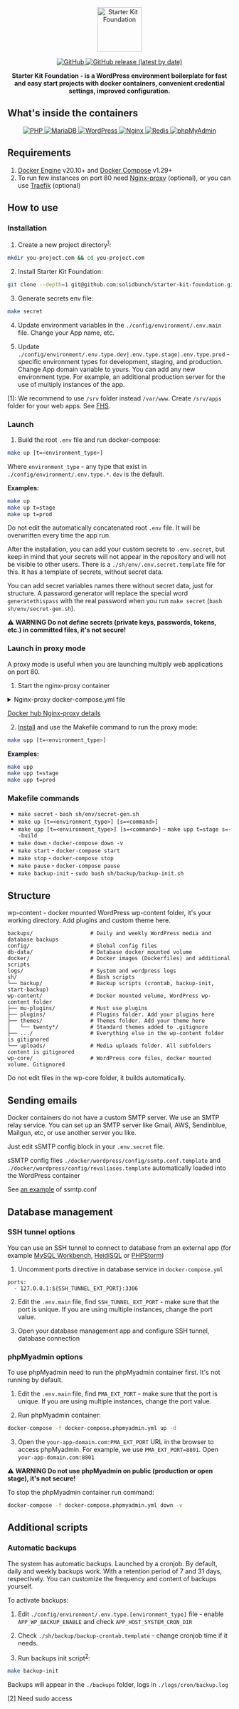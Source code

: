 <!--suppress HtmlDeprecatedAttribute -->
<p align="center">

  <img alt="Starter Kit Foundation" src="https://starter-kit.io/images/logo1.png" height="100">

</p>

<p align="center">

  <a href="LICENSE.md">
    <img alt="GitHub" src="https://img.shields.io/github/license/solidbunch/starter-kit-foundation">
  </a>

  <a href="https://github.com/solidbunch/starter-kit-foundation/releases">
    <img alt="GitHub release (latest by date)" src="https://img.shields.io/github/v/release/solidbunch/starter-kit-foundation?color=blueviolet">
  </a>

</p>

<p align="center">
<strong>Starter Kit Foundation - is a WordPress environment boilerplate for fast and easy start projects with docker containers, convenient credential settings, improved configuration.</strong>

</p>

## What's inside the containers
<p align="center">

  <a href="https://hub.docker.com/_/php">
    <img alt="PHP" src="https://img.shields.io/badge/PHP%20fpm-7.4-8892bf">
  </a>

  <a href="https://hub.docker.com/_/mariadb">
    <img alt="MariaDB" src="https://img.shields.io/badge/MariaDB-10.5-c0765a">
  </a>

  <a href="https://hub.docker.com/_/wordpress">
    <img alt="WordPress" src="https://img.shields.io/badge/WordPress-5.8-lightgrey">
  </a>

  <a href="https://hub.docker.com/_/nginx">
    <img alt="Nginx" src="https://img.shields.io/badge/Nginx-1.20-00a652">
  </a>

  <a href="https://hub.docker.com/_/redis">
    <img alt="Redis" src="https://img.shields.io/badge/Redis-6.2-d82c20">
  </a>

  <a href="https://hub.docker.com/_/phpmyadmin">
    <img alt="phpMyAdmin" src="https://img.shields.io/badge/phpMyAdmin-5.1-f99d0f">
  </a>

</p>

## Requirements

1. [Docker Engine](https://docs.docker.com/engine/install/) v20.10+
   and [Docker Compose](https://docs.docker.com/compose/install/) v1.29+
2. To run few instances on port 80 need [Nginx-proxy](https://hub.docker.com/r/jwilder/nginx-proxy) (optional), or you can
   use [Traefik](https://traefik.io/) (optional)

## How to use

### Installation

1. Create a new project directory<sup>[1](#footnote_fhs)</sup>:

```bash
mkdir you-project.com && cd you-project.com
```

2. Install Starter Kit Foundation:

```bash
git clone --depth=1 git@github.com:solidbunch/starter-kit-foundation.git . && rm -rf .git
```

3. Generate secrets env file:

```bash
make secret
```

4. Update environment variables in the `./config/environment/.env.main` file. Change your App name, etc.


5. Update `./config/environment/.env.type.dev|.env.type.stage|.env.type.prod` - specific environment types for development, staging, and production. Change App domain variable to yours. You can add any new environment type. For example, an additional production server for the use of multiply instances of the app.

<a name="footnote_fhs"></a>[1]: We recommend to use `/srv` folder instead `/var/www`. Create `/srv/apps` folder for your web apps. See [FHS](https://refspecs.linuxfoundation.org/FHS_3.0/fhs/ch03s17.html).

### Launch

1. Build the root `.env` file and run docker-compose:

```bash
make up [t=<environment_type>]
```

Where `environment_type` - any type that exist in `./config/environment/.env.type.*`. `dev` is the default.

**Examples:**

```bash
make up
make up t=stage
make up t=prod
```

Do not edit the automatically concatenated root `.env` file. It will be overwritten every time the app run.

After the installation, you can add your custom secrets to `.env.secret`, but keep in mind that your secrets will not appear in the repository and will not be visible to other users. There is a `./sh/env/.env.secret.template` file for this. It has a template of secrets, without secret data. 

You can add secret variables names there without secret data, just for structure. A password generator will replace the special word `generatethispass` with the real password when you run `make secret` (`bash sh/env/secret-gen.sh`).


:warning: **WARNING Do not define secrets (private keys, passwords, tokens, etc.) in committed files, it's not secure!**

### Launch in proxy mode
A proxy mode is useful when you are launching multiply web applications on port 80.

1. Start the nginx-proxy container

<details>
  <summary>Nginx-proxy docker-compose.yml file</summary>

```
version: '3.9'
services:
  nginx-proxy:
    image: jwilder/nginx-proxy:alpine
    container_name: nginx-proxy
    environment:
      DISABLE_ACCESS_LOGS: 1
    ports:
      - "80:80"
      - "443:443"
    volumes:
      - /var/run/docker.sock:/tmp/docker.sock:ro
      - ./logs:/var/log/nginx
    restart: always

networks:
  default:
    external:
      name: nginx-proxy

```
</details>

[Docker hub Nginx-proxy details](https://hub.docker.com/r/jwilder/nginx-proxy)

2. [Install](#installation) and use the Makefile command to run the proxy mode:

``` bash 
make upp [t=<environment_type>]
```

**Examples:**

```bash
make upp
make upp t=stage
make upp t=prod
```

### Makefile commands

- `make secret` - `bash sh/env/secret-gen.sh`
- `make up [t=<environment_type>] [s=<command>]`
- `make upp [t=<environment_type>] [s=<command>]` - `make upp t=stage s=--build`
- `make down` - `docker-compose down -v`
- `make start` - `docker-compose start`
- `make stop` - `docker-compose stop`
- `make pause` - `docker-compose pause`
- `make backup-init` - `sudo bash sh/backup/backup-init.sh`

## Structure
wp-content - docker mounted WordPress wp-content folder, it's your working directory. Add plugins and custom theme here.

```
backups/                  # Daily and weekly WordPress media and database backups 
config/                   # Global config files
db-data/                  # Database docker mounted volume
docker/                   # Docker images (Dockerfiles) and additional scripts
logs/                     # System and wordpress logs
sh/                       # Bash scripts
└── backup/               # Backup scripts (crontab, backup-init, start-backup)
wp-content/               # Docker mounted volume, WordPress wp-content folder
├── mu-plugins/           # Must use plugins
├── plugins/              # Plugins folder. Add your plugins here
├── themes/               # Themes folder. Add your theme here
│   └── twenty*/          # Standard themes added to .gitignore
├── .../                  # Everything else in the wp-content folder is gitignored
└── uploads/              # Media uploads folder. All subfolders content is gitignored
wp-core/                  # WordPress core files, docker mounted volume. Gitignored
```

Do not edit files in the wp-core folder, it builds automatically.

## Sending emails

Docker containers do not have a custom SMTP server. We use an SMTP relay service. You can set up an SMTP server
like Gmail, AWS, Sendinblue, Mailgun, etc, or use another server you like. 

Just edit sSMTP config block in your `.env.secret` file.

sSMTP config files `./docker/wordpress/config/ssmtp.conf.template` and `./docker/wordpress/config/revaliases.template` automatically loaded into the WordPress container

See [an example](https://www.wordpressdocker.com/mailgun-ssmtp/) of ssmtp.conf

## Database management
### SSH tunnel options
You can use an SSH tunnel to connect to database from an external app (for example [MySQL Workbench](https://www.mysql.com/products/workbench/), [HeidiSQL](https://www.heidisql.com/) or [PHPStorm](https://www.jetbrains.com/help/phpstorm/configuring-ssh-and-ssl.html))
1. Uncomment ports directive in database service in `docker-compose.yml`

```
ports:
  - 127.0.0.1:${SSH_TUNNEL_EXT_PORT}:3306
```

2. Edit the `.env.main` file, find `SSH_TUNNEL_EXT_PORT` - make sure that the port is unique. If you are using multiple instances, change the port value.


3. Open your database management app and configure SSH tunnel, database connection 


### phpMyadmin options
To use phpMyadmin need to run the phpMyadmin container first. It's not running by default.

1. Edit the `.env.main` file, find `PMA_EXT_PORT` - make sure that the port is unique. If you are using multiple instances, change the port value.


2. Run phpMyadmin container:

```bash
docker-compose -f docker-compose.phpmyadmin.yml up -d
```

3. Open the `your-app-domain.com:PMA_EXT_PORT` URL in the browser to access phpMyadmin. For example, we use `PMA_EXT_PORT=8801`. Open `your-app-domain.com:8801`


:warning: **WARNING Do not use phpMyadmin on public (production or open stage), it's not secure!**


To stop the phpMyadmin container run command:

```bash
docker-compose -f docker-compose.phpmyadmin.yml down -v
```

## Additional scripts
### Automatic backups
The system has automatic backups. Launched by a cronjob. By default, daily and weekly backups work. With a retention period of 7 and 31 days, respectively. You can customize the frequency and content of backups yourself.

To activate backups:

1. Edit `./config/environment/.env.type.[environment_type]` file - enable `APP_WP_BACKUP_ENABLE` and check `APP_HOST_SYSTEM_CRON_DIR`


2. Check `./sh/backup/backup-crontab.template` - change cronjob time if it needs.


3. Run backups init script<sup>[2](#footnote_backup)</sup>:

```bash
make backup-init
```

Backups will appear in the `./backups` folder, logs in `./logs/cron/backup.log`

<a name="footnote_backup"></a>[2] Need sudo access